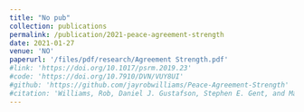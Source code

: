 ```yaml
---
title: "No pub"
collection: publications
permalink: /publication/2021-peace-agreement-strength
date: 2021-01-27
venue: 'NO'
paperurl: '/files/pdf/research/Agreement Strength.pdf'
#link: 'https://doi.org/10.1017/psrm.2019.23'
#code: 'https://doi.org/10.7910/DVN/VUY8UI'
#github: 'https://github.com/jayrobwilliams/Peace-Agreement-Strength'
#citation: 'Williams, Rob, Daniel J. Gustafson, Stephen E. Gent, and Mark J.C. Crescenzi. 2021. &quot;A Latent Variable Approach to Measuring and Explaining Peace Agreement #Strength.&quot; <i>Political Science Research and Methods</i> 9(1): 89-105. doi:10.1017/psrm.2019.23'
---
```

